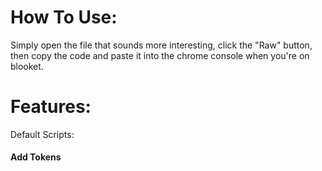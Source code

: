 # How To Use:

Simply open the file that sounds more interesting, click the "Raw" button, then copy the code and paste it into the chrome console when you're on blooket.
# Features:

Default Scripts:
#### Add Tokens
